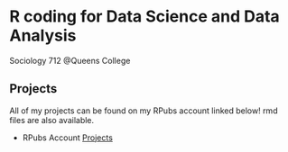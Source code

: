# R coding for Data Science and Data Analysis
Sociology 712 @Queens College

## Projects

All of my projects can be found on my RPubs account linked below!
rmd files are also available.

* RPubs Account [Projects](http://rpubs.com/gregmaghakian)
